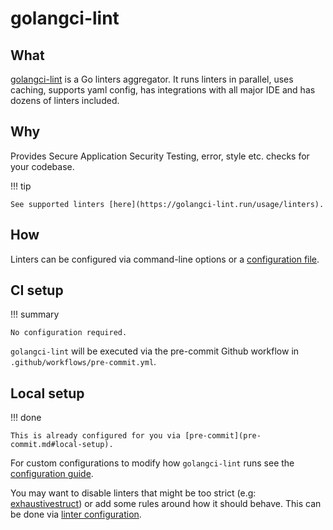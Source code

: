 # golangci-lint

## What

[golangci-lint](https://golangci-lint.run/) is a Go linters aggregator. It runs linters in parallel, uses caching, supports yaml config, has integrations with all major IDE and has dozens of linters included.

## Why

Provides Secure Application Security Testing, error, style etc. checks for your codebase.

!!! tip

    See supported linters [here](https://golangci-lint.run/usage/linters).

## How

Linters can be configured via command-line options or  a [configuration file](https://golangci-lint.run/usage/configuration/#config-file).


## CI setup

!!! summary

    No configuration required.

`golangci-lint` will be executed via the pre-commit Github workflow in `.github/workflows/pre-commit.yml`.

## Local setup

!!! done

    This is already configured for you via [pre-commit](pre-commit.md#local-setup).

For custom configurations to modify how `golangci-lint` runs see the [configuration guide](https://golangci-lint.run/usage/configuration/).

You may want to disable linters that might be too strict (e.g: [exhaustivestruct](https://github.com/mbilski/exhaustivestruct)) or add some rules around how it should behave. This can be done via [linter configuration](https://golangci-lint.run/usage/linters/#linters-configuration).
